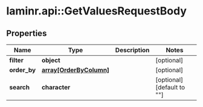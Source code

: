 # laminr.api::GetValuesRequestBody


## Properties
Name | Type | Description | Notes
------------ | ------------- | ------------- | -------------
**filter** | **object** |  | [optional] 
**order_by** | [**array[OrderByColumn]**](OrderByColumn.md) |  | [optional] 
**search** | **character** |  | [optional] [default to &quot;&quot;] 


